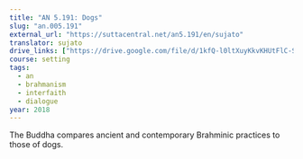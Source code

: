```yaml
---
title: "AN 5.191: Dogs"
slug: "an.005.191"
external_url: "https://suttacentral.net/an5.191/en/sujato"
translator: sujato
drive_links: ["https://drive.google.com/file/d/1kfQ-l0ltXuyKkvKHUtFlC-SBy-nWkgIq"]
course: setting
tags:
  - an
  - brahmanism
  - interfaith
  - dialogue
year: 2018
---
```


The Buddha compares ancient and contemporary Brahminic practices to those of dogs.
